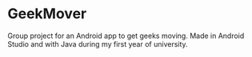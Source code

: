 # GeekMover

Group project for an Android app to get geeks moving. Made in Android Studio and with Java during my first year of university.
